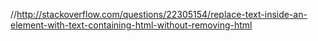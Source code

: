  //http://stackoverflow.com/questions/22305154/replace-text-inside-an-element-with-text-containing-html-without-removing-html
